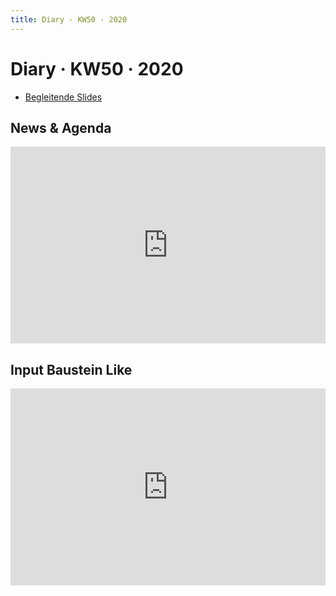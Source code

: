 ```yaml
---
title: Diary · KW50 · 2020
---
```


# Diary · KW50 · 2020

* [Begleitende Slides](https://signalwerk.github.io/IAD.LAB.SLD/data/2020/KW50-2019/)


## News & Agenda

<div style="position: relative; padding-bottom: 62.5%; height: 0;"><iframe src="https://www.loom.com/embed/34cb9c4145994b2e90f4a59ca79cd484" frameborder="0" webkitallowfullscreen mozallowfullscreen allowfullscreen style="position: absolute; top: 0; left: 0; width: 100%; height: 100%;"></iframe></div>



## Input Baustein Like

<div style="position: relative; padding-bottom: 62.5%; height: 0;"><iframe src="https://www.loom.com/embed/ed2fdf16d85149d6b832e312dcb35280" frameborder="0" webkitallowfullscreen mozallowfullscreen allowfullscreen style="position: absolute; top: 0; left: 0; width: 100%; height: 100%;"></iframe></div>
